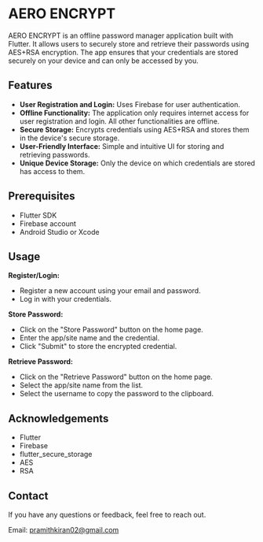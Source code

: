 # AERO ENCRYPT

AERO ENCRYPT is an offline password manager application built with Flutter. It allows users to securely store and retrieve their passwords using AES+RSA encryption. The app ensures that your credentials are stored securely on your device and can only be accessed by you.

## Features

- **User Registration and Login:** Uses Firebase for user authentication.
- **Offline Functionality:** The application only requires internet access for user registration and login. All other functionalities are offline.
- **Secure Storage:** Encrypts credentials using AES+RSA and stores them in the device's secure storage.
- **User-Friendly Interface:** Simple and intuitive UI for storing and retrieving passwords.
- **Unique Device Storage:** Only the device on which credentials are stored has access to them.

## Prerequisites

- Flutter SDK
- Firebase account
- Android Studio or Xcode

## Usage

**Register/Login:**
- Register a new account using your email and password.
- Log in with your credentials.

**Store Password:**
- Click on the "Store Password" button on the home page.
- Enter the app/site name and the credential.
- Click "Submit" to store the encrypted credential.

**Retrieve Password:**
- Click on the "Retrieve Password" button on the home page.
- Select the app/site name from the list.
- Select the username to copy the password to the clipboard.

## Acknowledgements
- Flutter
- Firebase
- flutter_secure_storage
- AES
- RSA


## Contact
If you have any questions or feedback, feel free to reach out.

Email: pramithkiran02@gmail.com
